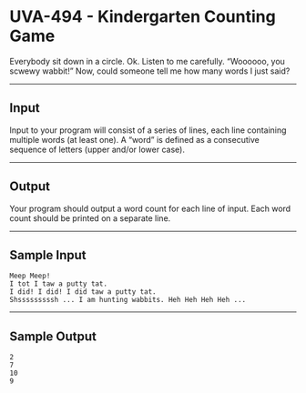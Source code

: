 # UVA-494 - Kindergarten Counting Game

Everybody sit down in a circle. Ok. Listen to me carefully. 
“Woooooo, you scwewy wabbit!”
Now, could someone tell me how many words I just said?

---
## Input

Input to your program will consist of a series of lines, each line containing multiple words (at least one). A “word” is defined as a consecutive sequence of letters (upper and/or lower case).

---
## Output

Your program should output a word count for each line of input. Each word count should be printed on a separate line.

---
## Sample Input

```
Meep Meep!
I tot I taw a putty tat.
I did! I did! I did taw a putty tat.
Shsssssssssh ... I am hunting wabbits. Heh Heh Heh Heh ...
```

---
## Sample Output

```
2
7
10
9
```